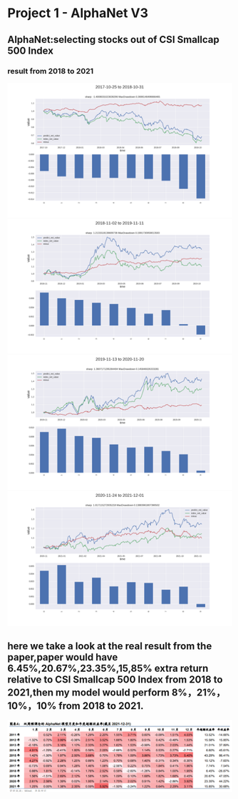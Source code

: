# Project 1 - AlphaNet V3 

## AlphaNet:selecting stocks out of CSI Smallcap 500 Index 
### result from 2018 to 2021

<img src="https://github.com/anthonyluosen/quant/blob/main/Images/2017-10-25_to_2018-10-31.png">
<img src="https://github.com/anthonyluosen/quant/blob/main/Images/2018-11-02_to_2019-11-11.png">
<img src="https://github.com/anthonyluosen/quant/blob/main/Images/2019-11-13_to_2020-11-20.png">
<img src="https://github.com/anthonyluosen/quant/blob/main/Images/2020-11-24_to_2021-12-01.png">

## here we take a look at the real result from the paper,paper would have 6.45%,20.67%,23.35%,15,85% extra return relative to CSI Smallcap 500 Index from 2018 to 2021,then my model would perform 8%，21%，10%，10% from 2018 to 2021.
<img src="https://github.com/anthonyluosen/quant/blob/main/Images/paper_result.png" width="1000">